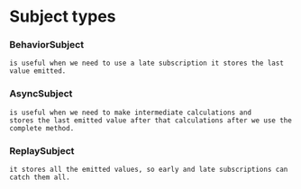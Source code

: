 # Subject types

### BehaviorSubject
````````````````
is useful when we need to use a late subscription it stores the last value emitted.
````````````````

### AsyncSubject
````````````````
is useful when we need to make intermediate calculations and
stores the last emitted value after that calculations after we use the complete method.
````````````````

### ReplaySubject
````````````````
it stores all the emitted values, so early and late subscriptions can catch them all.
````````````````
